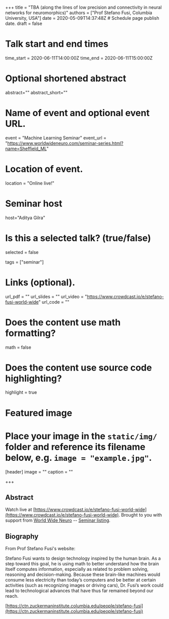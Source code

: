 +++
title = "TBA (along the lines of low precision and connectivity in neural networks for neuromorphics)"
authors = ["Prof Stefano Fusi, Columbia University, USA"]
date = 2020-05-09T14:37:48Z  # Schedule page publish date.
draft = false

# Talk start and end times
time_start = 2020-06-11T14:00:00Z
time_end = 2020-06-11T15:00:00Z

# Optional shortened abstract
abstract=""
abstract_short=""

# Name of event and optional event URL.
event = "Machine Learning Seminar"
event_url = "https://www.worldwideneuro.com/seminar-series.html?name=Sheffield_ML"

# Location of event.
location = "Online live!"

# Seminar host
host="Aditya Gilra"

# Is this a selected talk? (true/false)
selected = false

tags = ["seminar"]

# Links (optional).
url_pdf = ""
url_slides = ""
url_video = "https://www.crowdcast.io/e/stefano-fusi-world-wide"
url_code = ""

# Does the content use math formatting?
math = false

# Does the content use source code highlighting?
highlight = true

# Featured image
# Place your image in the `static/img/` folder and reference its filename below, e.g. `image = "example.jpg"`.
[header]
image = ""
caption = ""

+++

## Abstract

Watch live at [https://www.crowdcast.io/e/stefano-fusi-world-wide](https://www.crowdcast.io/e/stefano-fusi-world-wide).
Brought to you with support from [World Wide Neuro](https://www.worldwideneuro.com) -- [Seminar listing](https://www.worldwideneuro.com/seminar-series.html?name=Sheffield_ML).

## Biography

From Prof Stefano Fusi's website:  
  
Stefano Fusi wants to design technology inspired by the human brain. As a step toward this goal, he is using math to better understand how the brain itself computes information, especially as related to problem solving, reasoning and decision-making. Because these brain-like machines would consume less electricity than today’s computers and be better at certain activities (such as recognizing images or driving cars), Dr. Fusi’s work could lead to technological advances that have thus far remained beyond our reach.  

[https://ctn.zuckermaninstitute.columbia.edu/people/stefano-fusi](https://ctn.zuckermaninstitute.columbia.edu/people/stefano-fusi)
